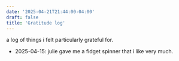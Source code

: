 ```yaml
---
date: '2025-04-21T21:44:00-04:00'
draft: false
title: 'Gratitude log'
---
```

a log of things i felt particularly grateful for.

<!--more-->

- 2025-04-15: julie gave me a fidget spinner that i like very much.
